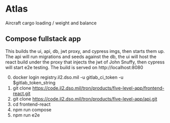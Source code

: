 # Atlas
Aircraft cargo loading / weight and balance
## Compose fullstack app

This builds the ui, api, db, jwt proxy, and cypress imgs, then starts them up. The api will run migrations and seeds against the db, the ui will host the react build under the proxy that injects the jwt of John Snuffy, then cypress will start e2e testing. The build is served on http://localhost:8080

0. docker login registry.il2.dso.mil -u gitlab_ci_token -u $gitlab_token_string
1. git clone https://code.il2.dso.mil/tron/products/five-level-app/frontend-react.git 
2. git clone https://code.il2.dso.mil/tron/products/five-level-app/api.git
3. cd frontend-react
4. npm run compose
5. npm run e2e
